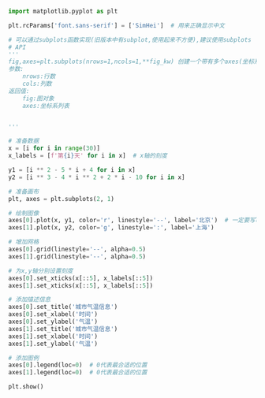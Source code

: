 
<BlogInfo title="21.在多个坐标系下绘图" author="白日梦想猿" pv=0 read_times=0 pre_cost_time=0分54秒 category="matplotlib学习" tag_list="['matplotlib学习']" create_time="2021.08.19 15:20:10" update_time="2021.08.19 15:32:47" />

```python
import matplotlib.pyplot as plt

plt.rcParams['font.sans-serif'] = ['SimHei']  # 用来正确显示中文

# 可以通过subplots函数实现(旧版本中有subplot,使用起来不方便),建议使用subplots
# API
'''
fig,axes=plt.subplots(nrows=1,ncols=1,**fig_kw) 创建一个带有多个axes(坐标系/绘图区)的图
参数:
    nrows:行数
    cols:列数
返回值:
    fig:图对象
    axes:坐标系列表


'''

# 准备数据
x = [i for i in range(30)]
x_labels = [f'第{i}天' for i in x]  # x轴的刻度

y1 = [i ** 2 - 5 * i + 4 for i in x]
y2 = [i ** 3 - 4 * i ** 2 + 2 * i - 10 for i in x]

# 准备画布
plt, axes = plt.subplots(2, 1)

# 绘制图像
axes[0].plot(x, y1, color='r', linestyle='--', label='北京')  # 一定要写label否则图例无法正常显示
axes[1].plot(x, y2, color='g', linestyle=':', label='上海')

# 增加网格
axes[0].grid(linestyle='--', alpha=0.5)
axes[1].grid(linestyle='--', alpha=0.5)

# 为x,y轴分别设置刻度
axes[0].set_xticks(x[::5], x_labels[::5])
axes[1].set_xticks(x[::5], x_labels[::5])

# 添加描述信息
axes[0].set_title('城市气温信息')
axes[0].set_xlabel('时间')
axes[0].set_ylabel('气温')
axes[1].set_title('城市气温信息')
axes[1].set_xlabel('时间')
axes[1].set_ylabel('气温')

# 添加图例
axes[0].legend(loc=0)  # 0代表最合适的位置
axes[1].legend(loc=0)  # 0代表最合适的位置

plt.show()

```
